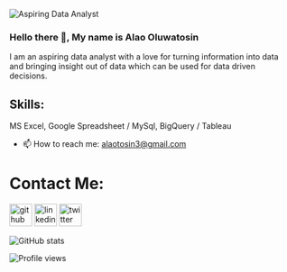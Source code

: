 ![Aspiring Data Analyst](https://github.com/Alertbest/Alertbest/blob/main/Untitled%20design.png)

### Hello there 👋, My name is Alao Oluwatosin


I am an aspiring data analyst with a love for turning information into data and bringing insight out of data which can be used for data driven decisions. 

## Skills: 
MS Excel, Google Spreadsheet / MySql, BigQuery / Tableau


 
- 📫 How to reach me: alaotosin3@gmail.com 

# Contact Me:
[<img src='https://cdn.jsdelivr.net/npm/simple-icons@3.0.1/icons/github.svg' alt='github' height='40'>](https://github.com/Alertbest)  [<img src='https://cdn.jsdelivr.net/npm/simple-icons@3.0.1/icons/linkedin.svg' alt='linkedin' height='40'>](https://www.linkedin.com/in/oluwatosin-alao007/)  [<img src='https://cdn.jsdelivr.net/npm/simple-icons@3.0.1/icons/twitter.svg' alt='twitter' height='40'>](https://twitter.com/@tosign4u)  

![GitHub stats](https://github-readme-stats.vercel.app/api?username=Alertbest&show_icons=true)  



![Profile views](https://gpvc.arturio.dev/Alertbest)  




